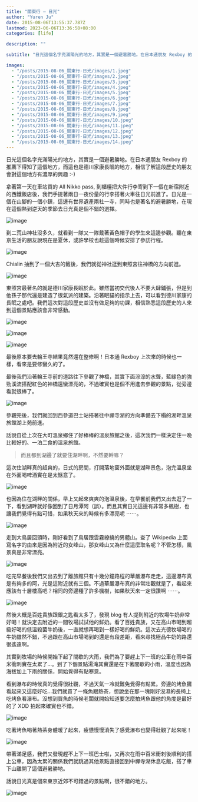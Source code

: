 ```yaml
---
title: "關東行 — 日光"
author: "Yuren Ju"
date: 2015-08-06T13:55:37.787Z
lastmod: 2023-06-06T13:36:58+08:00
categories: [life]

description: ""

subtitle: "日光這個名字充滿陽光的地方，其實是一個避暑勝地。在日本通朋友 Rexboy 的推薦下得知了這個地方，而這也是德川家康長眠的地方，相信了解這段歷史的朋友會對這個地方有濃厚的興趣 :-)"

images:
  - "/posts/2015-08-06_關東行-日光/images/1.jpeg"
  - "/posts/2015-08-06_關東行-日光/images/2.jpeg"
  - "/posts/2015-08-06_關東行-日光/images/3.jpeg"
  - "/posts/2015-08-06_關東行-日光/images/4.jpeg"
  - "/posts/2015-08-06_關東行-日光/images/5.jpeg"
  - "/posts/2015-08-06_關東行-日光/images/6.jpeg"
  - "/posts/2015-08-06_關東行-日光/images/7.jpeg"
  - "/posts/2015-08-06_關東行-日光/images/8.jpeg"
  - "/posts/2015-08-06_關東行-日光/images/9.jpeg"
  - "/posts/2015-08-06_關東行-日光/images/10.jpeg"
  - "/posts/2015-08-06_關東行-日光/images/11.jpeg"
  - "/posts/2015-08-06_關東行-日光/images/12.jpeg"
  - "/posts/2015-08-06_關東行-日光/images/13.jpeg"
  - "/posts/2015-08-06_關東行-日光/images/14.jpeg"
---
```


日光這個名字充滿陽光的地方，其實是一個避暑勝地。在日本通朋友 Rexboy 的推薦下得知了這個地方，而這也是德川家康長眠的地方，相信了解這段歷史的朋友會對這個地方有濃厚的興趣 :-)

拿著第一天在車站買的 All Nikko pass, 到櫃檯把大件行李寄到下一個在新宿附近的西鐵飯店後，我們手提著兩日一夜份量的行李搭著火車往日光前進了。日光是一個在山腳的一個小鎮，這邊有世界遺產兩社一寺，同時也是著名的避暑勝地，在現在這個熱到逆天的季節去日光真是個不錯的選擇。

![image](/posts/2015-08-06_關東行-日光/images/1.jpeg#layoutTextWidth)

到二荒山神社沒多久，就看到一隊又一隊戴著黃色帽子的學生來這邊參觀。聽在東京生活的朋友說現在是夏休，或許學校也趁這個時候安排了參訪行程。

![image](/posts/2015-08-06_關東行-日光/images/2.jpeg#layoutTextWidth)

Chialin 抽到了一個大吉的籤後，我們就從神社逛到東照宮往神橋的方向前進。

![image](/posts/2015-08-06_關東行-日光/images/3.jpeg#layoutTextWidth)

東照宮最著名的就是德川家康長眠於此。雖然當初交代後人不要大肆鋪張，但是到他孫子那代還是建造了很氣派的建築。沿著眠貓的指示上去，可以看到德川家康的長眠之處吧。我們這次對這段歷史並沒有做足夠的功課，相信熟悉這段歷史的人來到這個景點應該會非常感動。

![image](/posts/2015-08-06_關東行-日光/images/4.jpeg#layoutTextWidth)

![image](/posts/2015-08-06_關東行-日光/images/5.jpeg#layoutTextWidth)

![image](/posts/2015-08-06_關東行-日光/images/6.jpeg#layoutTextWidth)

最後原本要去輪王寺結果竟然還在整修啊！日本通 Rexboy 上次來的時候也一樣，看來是要修蠻久的了。

最後我們沿著輪王寺前的道路往下參觀了神橋，其實下面淙淙的水聲，藍綠色的強勁溪流搭配紅色的神橋還蠻漂亮的，不過確實也是個不用進去參觀的景點，從旁邊看就很棒了。

![image](/posts/2015-08-06_關東行-日光/images/7.jpeg#layoutTextWidth)

參觀完後，我們就回到西參道巴士站搭著往中禪寺湖的方向準備去下榻的湖畔溫泉旅館湖上苑前進。

話說自從上次在大町溫泉鄉住了好棒棒的溫泉旅館之後，這次我們一樣決定住一晚比較好的、一泊二食的溫泉旅館。

> 而且都到湖邊了就要住湖畔啊，不然要幹嘛？

這次住湖畔真的超爽的，日式的房間，打開落地窗外面就是湖畔景色，泡完溫泉坐在外面喝啤酒實在是太愜意了。

![image](/posts/2015-08-06_關東行-日光/images/8.jpeg#layoutTextWidth)

也因為住在湖畔的關係，早上又起來爽爽的泡溫泉後，在早餐前我們又出去逛了一下，看到湖畔就好像回到了日月潭阿（誤）。而且其實日光這邊有非常多楓樹，也讓我們覺得有點可惜，如果秋天來的時候有多漂亮呢 ⋯⋯。

![image](/posts/2015-08-06_關東行-日光/images/9.jpeg#layoutTextWidth)

走到大鳥居回頭時，剛好看到了鳥居跟雲霧繚繞的男體山。查了 Wikipedia 上面寫名字的由來是因為附近的女峰山，那女峰山又為什麼這麼取名呢？不管怎樣，風景真是非常漂亮。

![image](/posts/2015-08-06_關東行-日光/images/10.jpeg#layoutTextWidth)

吃完早餐後我們又出去到了離旅館只有十幾分鐘路程的華嚴瀑布走走，這邊瀑布真是有夠多的阿，光是這附近就有三個。不過華嚴瀑布真的非常壯觀就是了，看起來應該有十層樓高吧？相同的旁邊種了許多楓樹，如果秋天來一定很讚啊 ⋯⋯。

![image](/posts/2015-08-06_關東行-日光/images/11.jpeg#layoutTextWidth)

然後大概是百姓貴族跟銀之匙看太多了，發現 blog 有人提到附近的牧場牛奶非常好喝！就決定去附近的一間牧場試試他的鮮奶。看了百姓貴族，又在高山市喝到超級好喝的低溫殺菌牛奶後，一直就想再喝到一樣好喝的鮮奶。這次去光德牧場喝的牛奶雖然不錯，不過跟在高山市場喝到的還是有段差距，看來尋找極品牛奶的路還很遙遠啊。

其實到牧場的時候開始下起了間歇的大雨，我們為了要趕上下一班的公車在雨中百米衝刺實在太累了…。到了下個景點湯滝其實還是在下著間歇的小雨，溫度也因為海拔加上下雨的關係，開始覺得有點寒意。

看到瀑布的時候真的覺得很壯觀，不過天氣一冷就難免覺得有點累。旁邊的烤魚攤看起來又這麼好吃…我們就買了一條魚跟熱茶，想說坐在那一塊剛好沒濕的長椅上吃烤魚看瀑布。沒想到買魚的時候老闆就開始知道要怎麼拍烤魚跟他的角度是最好的了 XDD 拍起來確實也不錯。

![image](/posts/2015-08-06_關東行-日光/images/12.jpeg#layoutTextWidth)

吃著烤魚喝著熱茶身體暖了起來，疲憊慢慢消失了感覺瀑布也變得壯觀了起來呢！

![image](/posts/2015-08-06_關東行-日光/images/13.jpeg#layoutTextWidth)

帶著滿足感，我們又發現趕不上下一班巴士啦，又再次在雨中百米衝刺後順利的搭上公車，因為太累的關係我們就跳過其他景點直接回到中禪寺湖休息吃飯，搭了車下山離開了這個避暑勝地。

話說日光真是個來東京近郊不可錯過的景點啊，很不錯的地方。

![image](/posts/2015-08-06_關東行-日光/images/14.jpeg#layoutTextWidth)
